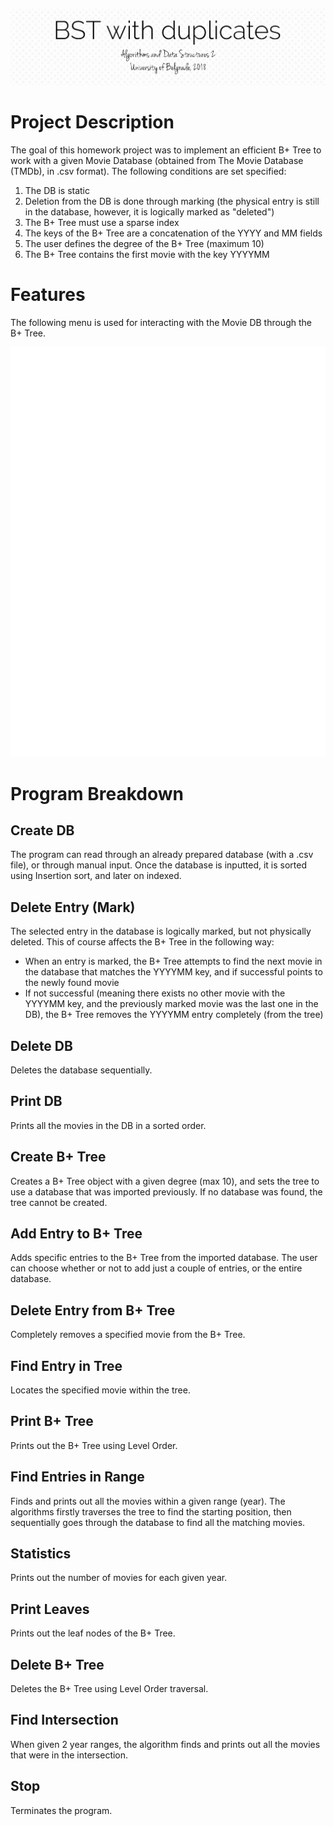 ![alt text](https://raw.githubusercontent.com/zivkovicmilos/BinarySearchTree/master/img/BannerImg.jpg)

# Project Description
The goal of this homework project was to implement an efficient B+ Tree to work with a given Movie Database (obtained from The Movie Database (TMDb), in .csv format). The following conditions are set specified:
1. The DB is static
2. Deletion from the DB is done through marking (the physical entry is still in the database, however, it is logically marked as "deleted")
3. The B+ Tree must use a sparse index
4. The keys of the B+ Tree are a concatenation of the YYYY and MM fields
5. The user defines the degree of the B+ Tree (maximum 10)
6. The B+ Tree contains the first movie with the key YYYYMM

# Features
The following menu is used for interacting with the Movie DB through the B+ Tree.

![alt text](./img/menu.svg)

# Program Breakdown
## Create DB
The program can read through an already prepared database (with a .csv file), or through manual input. Once the database is inputted, it is sorted using Insertion sort, and later on indexed. 
## Delete Entry (Mark)
The selected entry in the database is logically marked, but not physically deleted. This of course affects the B+ Tree in the following way:
- When an entry is marked, the B+ Tree attempts to find the next movie in the database that matches the YYYYMM key, and if successful points to the newly found movie
- If not successful (meaning there exists no other movie with the YYYYMM key, and the previously marked movie was the last one in the DB), the B+ Tree removes the YYYYMM entry completely (from the tree)
## Delete DB
Deletes the database sequentially.
## Print DB 
Prints all the movies in the DB in a sorted order.
## Create B+ Tree
Creates a B+ Tree object with a given degree (max 10), and sets the tree to use a database that was imported previously. If no database was found, the tree cannot be created.
## Add Entry to B+ Tree
Adds specific entries to the B+ Tree from the imported database. The user can choose whether or not to add just a couple of entries, or the entire database.
## Delete Entry from B+ Tree
Completely removes a specified movie from the B+ Tree.
## Find Entry in Tree
Locates the specified movie within the tree.
## Print B+ Tree
Prints out the B+ Tree using Level Order.
## Find Entries in Range
Finds and prints out all the movies within a given range (year). The algorithms firstly traverses the tree to find the starting position, then sequentially goes through the database to find all the matching movies.
## Statistics
Prints out the number of movies for each given year.
## Print Leaves
Prints out the leaf nodes of the B+ Tree.
## Delete B+ Tree
Deletes the B+ Tree using Level Order traversal.
## Find Intersection
When given 2 year ranges, the algorithm finds and prints out all the movies that were in the intersection.
## Stop
Terminates the program.